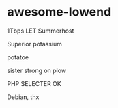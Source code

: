 # awesome-lowend

1Tbps LET Summerhost

Superior potassium

potatoe

sister strong on plow

PHP SELECTER OK

Debian, thx

